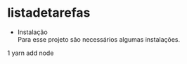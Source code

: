 # listadetarefas

- Instalação <br />
Para esse projeto são necessários algumas instalações.

1 yarn add node 
